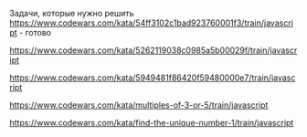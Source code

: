Задачи, которые нужно решить
https://www.codewars.com/kata/54ff3102c1bad923760001f3/train/javascript - готово

https://www.codewars.com/kata/5262119038c0985a5b00029f/train/javascript

https://www.codewars.com/kata/5949481f86420f59480000e7/train/javascript

https://www.codewars.com/kata/multiples-of-3-or-5/train/javascript

https://www.codewars.com/kata/find-the-unique-number-1/train/javascript
